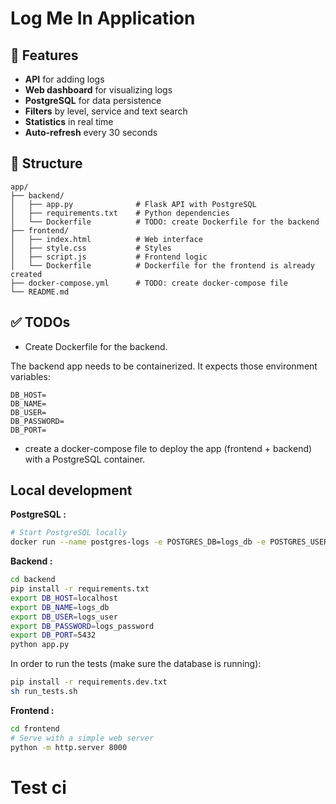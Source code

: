 # Log Me In Application

## 🚀 Features

- **API** for adding logs
- **Web dashboard** for visualizing logs
- **PostgreSQL** for data persistence
- **Filters** by level, service and text search
- **Statistics** in real time
- **Auto-refresh** every 30 seconds


## 📁 Structure

```
app/
├── backend/
│   ├── app.py              # Flask API with PostgreSQL
│   ├── requirements.txt    # Python dependencies
│   └── Dockerfile          # TODO: create Dockerfile for the backend
├── frontend/
│   ├── index.html          # Web interface
│   ├── style.css           # Styles
│   ├── script.js           # Frontend logic
│   └── Dockerfile          # Dockerfile for the frontend is already created
├── docker-compose.yml      # TODO: create docker-compose file
└── README.md
```

## ✅ TODOs

- Create Dockerfile for the backend.

The backend app needs to be containerized. It expects those environment variables:

```
DB_HOST=
DB_NAME=
DB_USER=
DB_PASSWORD=
DB_PORT=
```

- create a docker-compose file to deploy the app (frontend + backend) with a PostgreSQL container.

## Local development

**PostgreSQL :**

```bash
# Start PostgreSQL locally
docker run --name postgres-logs -e POSTGRES_DB=logs_db -e POSTGRES_USER=logs_user -e POSTGRES_PASSWORD=logs_password -p 5432:5432 -d postgres:15
```

**Backend :**

```bash
cd backend
pip install -r requirements.txt
export DB_HOST=localhost
export DB_NAME=logs_db
export DB_USER=logs_user
export DB_PASSWORD=logs_password
export DB_PORT=5432
python app.py
```

In order to run the tests (make sure the database is running):

```bash
pip install -r requirements.dev.txt
sh run_tests.sh
```

**Frontend :**

```bash
cd frontend
# Serve with a simple web server
python -m http.server 8000
```
# Test ci